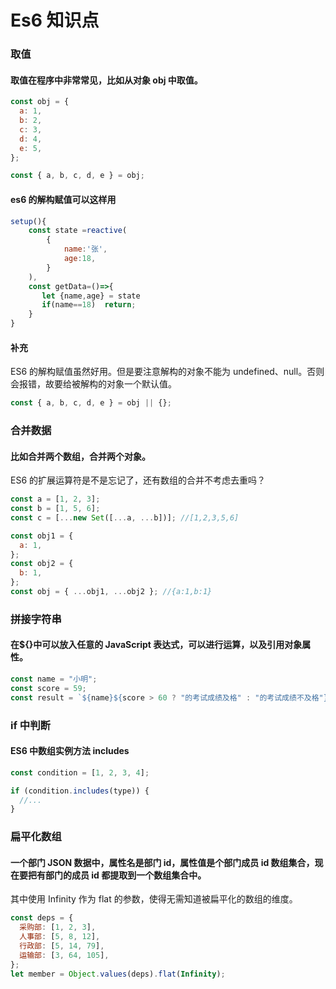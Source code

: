 # Es6 知识点

### 取值

#### 取值在程序中非常常见，比如从对象 obj 中取值。

```js
const obj = {
  a: 1,
  b: 2,
  c: 3,
  d: 4,
  e: 5,
};

const { a, b, c, d, e } = obj;
```

#### es6 的解构赋值可以这样用

```js
setup(){
    const state =reactive(
        {
            name:'张',
            age:18,
        }
    ),
    const getData=()=>{
       let {name,age} = state
       if(name==18)  return;
    }
}
```

#### 补充

ES6 的解构赋值虽然好用。但是要注意解构的对象不能为 undefined、null。否则会报错，故要给被解构的对象一个默认值。

```js
const { a, b, c, d, e } = obj || {};
```

### 合并数据

#### 比如合并两个数组，合并两个对象。

ES6 的扩展运算符是不是忘记了，还有数组的合并不考虑去重吗？

```js
const a = [1, 2, 3];
const b = [1, 5, 6];
const c = [...new Set([...a, ...b])]; //[1,2,3,5,6]

const obj1 = {
  a: 1,
};
const obj2 = {
  b: 1,
};
const obj = { ...obj1, ...obj2 }; //{a:1,b:1}
```

### 拼接字符串

#### 在${}中可以放入任意的 JavaScript 表达式，可以进行运算，以及引用对象属性。

```js
const name = "小明";
const score = 59;
const result = `${name}${score > 60 ? "的考试成绩及格" : "的考试成绩不及格"}`;
```

### if 中判断

#### ES6 中数组实例方法 includes

```js
const condition = [1, 2, 3, 4];

if (condition.includes(type)) {
  //...
}
```

### 扁平化数组

#### 一个部门 JSON 数据中，属性名是部门 id，属性值是个部门成员 id 数组集合，现在要把有部门的成员 id 都提取到一个数组集合中。

其中使用 Infinity 作为 flat 的参数，使得无需知道被扁平化的数组的维度。

```js
const deps = {
  采购部: [1, 2, 3],
  人事部: [5, 8, 12],
  行政部: [5, 14, 79],
  运输部: [3, 64, 105],
};
let member = Object.values(deps).flat(Infinity);
```



